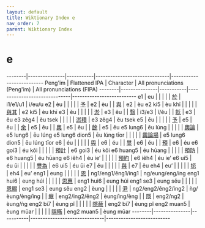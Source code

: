 ```yaml
---
layout: default
title: Wiktionary Index e
nav_order: 7
parent: Wiktionary Index
---
```


# e

--------|---------------|-----------|------------------------------|--------------------------
Peng'im | Flattened IPA | Character | All pronunciations (Peng'im) | All pronunciations (FIPA)
--------|---------------|-----------|------------------------------|--------------------------
e1 | eu | | |
| | [於](https://en.wiktionary.org/wiki/於) | i1/e1/u1 | i/eu/u
e2 | èu | | |
| | [予](https://en.wiktionary.org/wiki/予) | e2 | èu
| | [與](https://en.wiktionary.org/wiki/與) | e2 | èu
e2 ki5 | èu khī | | |
| | [與其](https://en.wiktionary.org/wiki/與其) | e2 ki5 | èu khī
e3 | ěu | | |
| | [淤](https://en.wiktionary.org/wiki/淤) | e3 | ěu
| | [翳](https://en.wiktionary.org/wiki/翳) | i3/e3 | ǐ/ěu
| | [飫](https://en.wiktionary.org/wiki/飫) | e3 | ěu
e3 zêg4 | ěu tsek | | |
| | [淤積](https://en.wiktionary.org/wiki/淤積) | e3 zêg4 | ěu tsek
e5 | ēu | | |
| | [予](https://en.wiktionary.org/wiki/予) | e5 | ēu
| | [余](https://en.wiktionary.org/wiki/余) | e5 | ēu
| | [輿](https://en.wiktionary.org/wiki/輿) | e5 | ēu
| | [餘](https://en.wiktionary.org/wiki/餘) | e5 | ēu
e5 lung6 | ēu lúng | | |
| | [輿論](https://en.wiktionary.org/wiki/輿論) | e5 lung6 | ēu lúng
e5 lung6 dion5 | ēu lúng tīor | | |
| | [輿論場](https://en.wiktionary.org/wiki/輿論場) | e5 lung6 dion5 | ēu lúng tīor
e6 | éu | | |
| | [與](https://en.wiktionary.org/wiki/與) | e6 | éu
| | [譽](https://en.wiktionary.org/wiki/譽) | e6 | éu
| | [預](https://en.wiktionary.org/wiki/預) | e6 | éu
e6 goi3 | éu kǒi | | |
| | [預計](https://en.wiktionary.org/wiki/預計) | e6 goi3 | éu kǒi
e6 huang5 | éu hūang | | |
| | [預防](https://en.wiktionary.org/wiki/預防) | e6 huang5 | éu hūang
e6 iêh4 | éu ie’ | | |
| | [預約](https://en.wiktionary.org/wiki/預約) | e6 iêh4 | éu ie’
e6 ui5 | éu ūi | | |
| | [譽為](https://en.wiktionary.org/wiki/譽為) | e6 ui5 | éu ūi
e7 | ěu | | |
| | [與](https://en.wiktionary.org/wiki/與) | e7 | ěu
eh4 | eu’ | | |
| | [扼](https://en.wiktionary.org/wiki/扼) | eh4 | eu’
eng1 | eung | | |
| | [恩](https://en.wiktionary.org/wiki/恩) | ng1/eng1/êng1/ing1 | ng/eung/eng/ing
eng1 hui6 | eung húi | | |
| | [恩惠](https://en.wiktionary.org/wiki/恩惠) | eng1 hui6 | eung húi
eng1 se3 | eung sěu | | |
| | [恩賜](https://en.wiktionary.org/wiki/恩賜) | eng1 se3 | eung sěu
eng2 | èung | | |
| | [尹](https://en.wiktionary.org/wiki/尹) | ng2/eng2/êng2/ing2 | ǹg/èung/èng/ìng
| | [癮](https://en.wiktionary.org/wiki/癮) | eng2/ing2/êng2 | èung/ìng/èng
| | [隱](https://en.wiktionary.org/wiki/隱) | eng2/ng2 | èung/ǹg
eng2 bi7 | èung pǐ | | |
| | [隱蔽](https://en.wiktionary.org/wiki/隱蔽) | eng2 bi7 | èung pǐ
eng2 muan5 | èung mūar | | |
| | [隱瞞](https://en.wiktionary.org/wiki/隱瞞) | eng2 muan5 | èung mūar
--------|---------------|-----------|------------------------------|--------------------------
